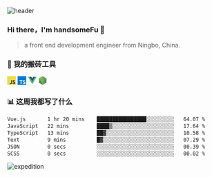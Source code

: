 ![header](https://raw.githubusercontent.com/fzq1998/fzq1998/master/header.png)

### Hi there，I'm handsomeFu 👋

> a front end development engineer from Ningbo, China.

### 🔧 我的搬砖工具
<code><img height="20" src="https://raw.githubusercontent.com/github/explore/80688e429a7d4ef2fca1e82350fe8e3517d3494d/topics/javascript/javascript.png" alt="javascript"></code>
<code><img height="20" src="https://raw.githubusercontent.com/github/explore/80688e429a7d4ef2fca1e82350fe8e3517d3494d/topics/typescript/typescript.png" alt="typescript"></code>
<code><img height="20" src="https://raw.githubusercontent.com/github/explore/80688e429a7d4ef2fca1e82350fe8e3517d3494d/topics/vue/vue.png" alt="vue"></code>
<code><img height="20" src="https://raw.githubusercontent.com/github/explore/80688e429a7d4ef2fca1e82350fe8e3517d3494d/topics/nodejs/nodejs.png" alt="nodejs"></code>



### 📊 这周我都写了什么
<!--START_SECTION:waka-->

```text
Vue.js       1 hr 20 mins    ████████████████░░░░░░░░░   64.07 %
JavaScript   22 mins         ████▒░░░░░░░░░░░░░░░░░░░░   17.64 %
TypeScript   13 mins         ██▓░░░░░░░░░░░░░░░░░░░░░░   10.58 %
Text         9 mins          █▓░░░░░░░░░░░░░░░░░░░░░░░   07.29 %
JSON         0 secs          ░░░░░░░░░░░░░░░░░░░░░░░░░   00.39 %
SCSS         0 secs          ░░░░░░░░░░░░░░░░░░░░░░░░░   00.02 %
```

<!--END_SECTION:waka-->


![expedition](https://raw.githubusercontent.com/fzq1998/fzq1998/master/expedition.gif)

